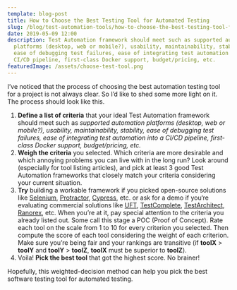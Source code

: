 ```yaml
---
template: blog-post
title: How to Choose the Best Testing Tool for Automated Testing
slug: /blog/test-automation-tools/how-to-choose-the-best-testing-tool-for-automated-testing/
date: 2019-05-09 12:00
description: Test Automation framework should meet such as supported automation
  platforms (desktop, web or mobile?), usability, maintainability, stability,
  ease of debugging test failures, ease of integrating test automation into a
  CI/CD pipeline, first-class Docker support, budget/pricing, etc.
featuredImage: /assets/choose-test-tool.png
---
```

I’ve noticed that the process of choosing the best automation testing tool for a project is not always clear. So I’d like to shed some more light on it. The process should look like this.

1. **Define a list of criteria** that your ideal Test Automation framework should meet such as *supported automation platforms (desktop, web or mobile?), usability, maintainability, stability, ease of debugging test failures, ease of integrating test automation into a CI/CD pipeline, first-class Docker support, budget/pricing, etc.*
2. **Weigh the criteria** you selected. Which criteria are more desirable and which annoying problems you can live with in the long run? Look around (especially for tool listing articles), and pick at least 3 good Test Automation frameworks that closely match your criteria considering your current situation.
3. **Try** building a workable framework if you picked open-source solutions like [Selenium](http://seleniumhq.org/), [Protractor](http://prortactortest.org/), [Cypress](http://cypress.io/), etc. or ask for a demo if you‘re evaluating commercial solutions like [UFT](https://www.microfocus.com/en-us/products/unified-functional-automated-testing/overview), [TestComplete](https://smartbear.com/product/testcomplete/overview/), [TestArchitect](https://www.testarchitect.com/), [Ranorex](http://ranorex.com/), etc. When you’re at it, pay special attention to the criteria you already listed out. Some call this stage a POC (Proof of Concept). Rate each tool on the scale from 1 to 10 for every criterion you selected. Then compute the score of each tool considering the weight of each criterion. Make sure you’re being fair and your rankings are transitive (if **toolX** > **toolY** and **toolY** > **toolZ**, **toolX** must be superior to **toolZ**).
4. Voila! **Pick the best tool** that got the highest score. No brainer!

Hopefully, this weighted-decision method can help you pick the best software testing tool for automated testing.
